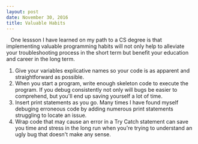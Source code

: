 ```yaml
---
layout: post
date: November 30, 2016
title: Valuable Habits
---
```



&nbsp;&nbsp;&nbsp;One lessson I have learned on my path to a CS degree is that implementing valuable programming habits will not only help to alleviate your troubleshooting process in the short term but benefit your education and career in the long term.


1. Give your variables explicative names so your code is as apparent and straightforward as possible. 
2. When you start a program, write enough skeleton code to execute the program. If you debug consistently not only will bugs be easier to comprehend, but you'll end up saving yourself a lot of time. 
3. Insert print statements as you go. Many times I have found myself debuging erroneous code by adding numerous print statements struggling to locate an issue. 
4. Wrap code that may cause an error in a Try Catch statement can save you time and stress in the long run when you're trying to understand an ugly bug that doesn't make any sense.




